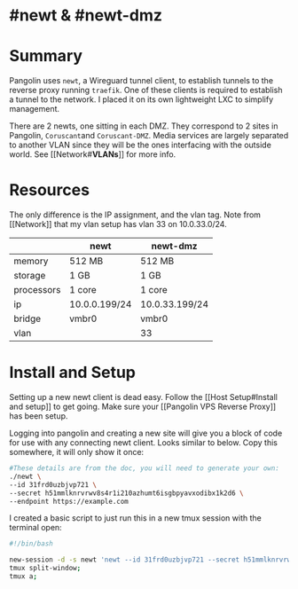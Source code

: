 # #newt & #newt-dmz
# Summary

Pangolin uses `newt`, a Wireguard tunnel client, to establish tunnels to the reverse proxy running `traefik`. One of these clients is required to establish a tunnel to the network. I placed it on its own lightweight LXC to simplify management. 

There are 2 newts, one sitting in each DMZ. They correspond to 2 sites in Pangolin, `Coruscant`and `Coruscant-DMZ`. Media services are largely separated to another VLAN since they will be the ones interfacing with the outside world. See [[Network#**VLANs**]] for more info.
# Resources

The only difference is the IP assignment, and the vlan tag. Note from [[Network]] that my vlan setup has vlan 33 on 10.0.33.0/24. 

|            | newt          | newt-dmz       |
| ---------- | ------------- | -------------- |
| memory     | 512 MB        | 512 MB         |
| storage    | 1 GB          | 1 GB           |
| processors | 1 core        | 1 core         |
| ip         | 10.0.0.199/24 | 10.0.33.199/24 |
| bridge     | vmbr0         | vmbr0          |
| vlan       |               | 33             |

# Install and Setup

Setting up a new newt client is dead easy. Follow the [[Host Setup#Install and setup]] to get going. Make sure your [[Pangolin VPS Reverse Proxy]] has been setup. 

Logging into pangolin and creating a new site will give you a block of code for use with any connecting newt client. Looks similar to below. Copy this somewhere, it will only show it once: 

```sh
#These details are from the doc, you will need to generate your own:
./newt \
--id 31frd0uzbjvp721 \
--secret h51mmlknrvrwv8s4r1i210azhumt6isgbpyavxodibx1k2d6 \
--endpoint https://example.com
```

I created a basic script to just run this in a new tmux session with the terminal open: 

```sh
#!/bin/bash

new-session -d -s newt 'newt --id 31frd0uzbjvp721 --secret h51mmlknrvrwv8s4r1i210azhumt6isgbpyavxodibx1k2d6 --endpoint https://example.com';
tmux split-window;
tmux a;
```
